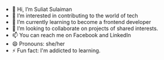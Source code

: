 - 👋 Hi, I’m Suliat Sulaiman 
- 👀 I’m interested in contributing to the world of tech 
- 🌱 I’m currently learning to become a frontend developer
- 💞️ I’m looking to collaborate on projects of shared interests.
- 📫 You can reach me on Facebook and LinkedIn
- 😄 Pronouns: she/her
- ⚡ Fun fact: I'm addicted to learning.

<!---
Zulaekhah/Zulaekhah is a ✨ special ✨ repository because its `README.md` (this file) appears on your GitHub profile.
You can click the Preview link to take a look at your changes.
--->
